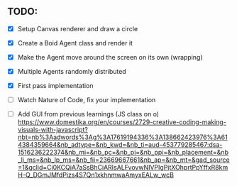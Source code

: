 ## TODO:

-[x] Setup Canvas renderer and draw a circle
-[x] Create a Boid Agent class and render it
-[x] Make the Agent move around the screen on its own (wrapping)
-[x] Multiple Agents randomly distributed
-[x] First pass implementation

-[ ] Watch Nature of Code, fix your implementation
-[ ] Add GUI from previous learnings (JS class on o)
https://www.domestika.org/en/courses/2729-creative-coding-making-visuals-with-javascript?nbt=nb%3Aadwords%3Ag%3A17619194336%3A138662423976%3A614384359664&nb_adtype=&nb_kwd=&nb_ti=aud-453779285467:dsa-1516236222374&nb_mi=&nb_pc=&nb_pi=&nb_ppi=&nb_placement=&nb_li_ms=&nb_lp_ms=&nb_fii=23669667661&nb_ap=&nb_mt=&gad_source=1&gclid=Cj0KCQiA7aSsBhCiARIsALFvovwNIVPIgPjtXOhprtPpYffxR8kmH-Q_DGmJMfdPizs4S7Qn1xkhnmwaAmyxEALw_wcB